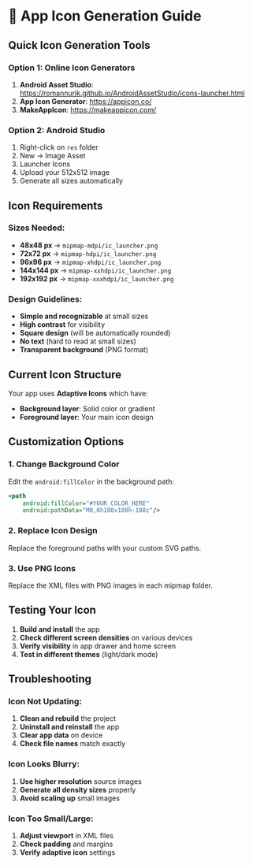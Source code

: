# 🎨 App Icon Generation Guide

## Quick Icon Generation Tools

### Option 1: Online Icon Generators
1. **Android Asset Studio**: https://romannurik.github.io/AndroidAssetStudio/icons-launcher.html
2. **App Icon Generator**: https://appicon.co/
3. **MakeAppIcon**: https://makeappicon.com/

### Option 2: Android Studio
1. Right-click on `res` folder
2. New → Image Asset
3. Launcher Icons
4. Upload your 512x512 image
5. Generate all sizes automatically

## Icon Requirements

### Sizes Needed:
- **48x48 px** → `mipmap-mdpi/ic_launcher.png`
- **72x72 px** → `mipmap-hdpi/ic_launcher.png`
- **96x96 px** → `mipmap-xhdpi/ic_launcher.png`
- **144x144 px** → `mipmap-xxhdpi/ic_launcher.png`
- **192x192 px** → `mipmap-xxxhdpi/ic_launcher.png`

### Design Guidelines:
- **Simple and recognizable** at small sizes
- **High contrast** for visibility
- **Square design** (will be automatically rounded)
- **No text** (hard to read at small sizes)
- **Transparent background** (PNG format)

## Current Icon Structure

Your app uses **Adaptive Icons** which have:
- **Background layer**: Solid color or gradient
- **Foreground layer**: Your main icon design

## Customization Options

### 1. Change Background Color
Edit the `android:fillColor` in the background path:
```xml
<path
    android:fillColor="#YOUR_COLOR_HERE"
    android:pathData="M0,0h108v108h-108z"/>
```

### 2. Replace Icon Design
Replace the foreground paths with your custom SVG paths.

### 3. Use PNG Icons
Replace the XML files with PNG images in each mipmap folder.

## Testing Your Icon

1. **Build and install** the app
2. **Check different screen densities** on various devices
3. **Verify visibility** in app drawer and home screen
4. **Test in different themes** (light/dark mode)

## Troubleshooting

### Icon Not Updating:
1. **Clean and rebuild** the project
2. **Uninstall and reinstall** the app
3. **Clear app data** on device
4. **Check file names** match exactly

### Icon Looks Blurry:
1. **Use higher resolution** source images
2. **Generate all density sizes** properly
3. **Avoid scaling up** small images

### Icon Too Small/Large:
1. **Adjust viewport** in XML files
2. **Check padding** and margins
3. **Verify adaptive icon** settings
